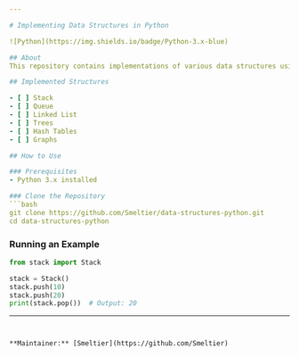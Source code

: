 ```yaml
---

# Implementing Data Structures in Python

![Python](https://img.shields.io/badge/Python-3.x-blue)

## About
This repository contains implementations of various data structures using Python. The goal is to learn, practice, and demonstrate the functionality of these fundamental structures for algorithms and computer science.

## Implemented Structures

- [ ] Stack
- [ ] Queue
- [ ] Linked List
- [ ] Trees
- [ ] Hash Tables
- [ ] Graphs

## How to Use

### Prerequisites
- Python 3.x installed

### Clone the Repository
```bash
git clone https://github.com/Smeltier/data-structures-python.git
cd data-structures-python
```

### Running an Example
```python
from stack import Stack

stack = Stack()
stack.push(10)
stack.push(20)
print(stack.pop())  # Output: 20
```

---
```


**Maintainer:** [Smeltier](https://github.com/Smeltier)
